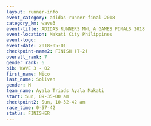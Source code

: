 ```yaml
---
layout: runner-info 
event_category: adidas-runner-final-2018 
category_km: wave3 
event-title: ADIDAS RUNNERS MNL A GAMES FINALS 2018  
event-location: Makati City Philippines 
event-logo: 
event-date: 2018-05-01 
checkpoint-name2: FINISH (T-2) 
overall_rank: 7
gender_rank: 6
bib: WAVE 3 - 02
first_name: Nico
last_name: Soliven
gender: M
team_name: Ayala Triads Ayala Makati
start: Sun, 09-35-00 am
checkpoint2: Sun, 10-32-42 am
race_time: 0-57-42
status: FINISHER
---
```

